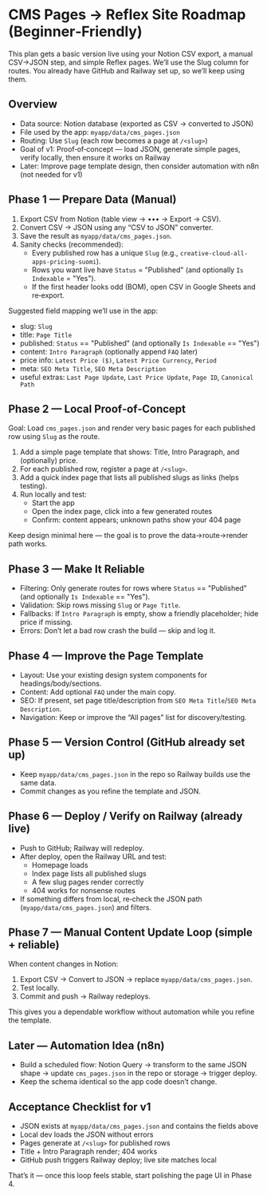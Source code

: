 # CMS Pages → Reflex Site Roadmap (Beginner‑Friendly)

This plan gets a basic version live using your Notion CSV export, a manual CSV→JSON step, and simple Reflex pages. We’ll use the Slug column for routes. You already have GitHub and Railway set up, so we’ll keep using them.

## Overview
- Data source: Notion database (exported as CSV → converted to JSON)
- File used by the app: `myapp/data/cms_pages.json`
- Routing: Use `Slug` (each row becomes a page at `/<slug>`)
- Goal of v1: Proof‑of‑concept — load JSON, generate simple pages, verify locally, then ensure it works on Railway
- Later: Improve page template design, then consider automation with n8n (not needed for v1)

## Phase 1 — Prepare Data (Manual)
1) Export CSV from Notion (table view → ••• → Export → CSV).
2) Convert CSV → JSON using any “CSV to JSON” converter.
3) Save the result as `myapp/data/cms_pages.json`.
4) Sanity checks (recommended):
   - Every published row has a unique `Slug` (e.g., `creative-cloud-all-apps-pricing-suomi`).
   - Rows you want live have `Status` = "Published" (and optionally `Is Indexable` = "Yes").
   - If the first header looks odd (BOM), open CSV in Google Sheets and re‑export.

Suggested field mapping we’ll use in the app:
- slug: `Slug`
- title: `Page Title`
- published: `Status` == "Published" (and optionally `Is Indexable` == "Yes")
- content: `Intro Paragraph` (optionally append `FAQ` later)
- price info: `Latest Price ($)`, `Latest Price Currency`, `Period`
- meta: `SEO Meta Title`, `SEO Meta Description`
- useful extras: `Last Page Update`, `Last Price Update`, `Page ID`, `Canonical Path`

## Phase 2 — Local Proof‑of‑Concept
Goal: Load `cms_pages.json` and render very basic pages for each published row using `Slug` as the route.
1) Add a simple page template that shows: Title, Intro Paragraph, and (optionally) price.
2) For each published row, register a page at `/<slug>`.
3) Add a quick index page that lists all published slugs as links (helps testing).
4) Run locally and test:
   - Start the app
   - Open the index page, click into a few generated routes
   - Confirm: content appears; unknown paths show your 404 page

Keep design minimal here — the goal is to prove the data→route→render path works.

## Phase 3 — Make It Reliable
- Filtering: Only generate routes for rows where `Status` == "Published" (and optionally `Is Indexable` == "Yes").
- Validation: Skip rows missing `Slug` or `Page Title`.
- Fallbacks: If `Intro Paragraph` is empty, show a friendly placeholder; hide price if missing.
- Errors: Don’t let a bad row crash the build — skip and log it.

## Phase 4 — Improve the Page Template
- Layout: Use your existing design system components for headings/body/sections.
- Content: Add optional `FAQ` under the main copy.
- SEO: If present, set page title/description from `SEO Meta Title`/`SEO Meta Description`.
- Navigation: Keep or improve the “All pages” list for discovery/testing.

## Phase 5 — Version Control (GitHub already set up)
- Keep `myapp/data/cms_pages.json` in the repo so Railway builds use the same data.
- Commit changes as you refine the template and JSON.

## Phase 6 — Deploy / Verify on Railway (already live)
- Push to GitHub; Railway will redeploy.
- After deploy, open the Railway URL and test:
  - Homepage loads
  - Index page lists all published slugs
  - A few slug pages render correctly
  - 404 works for nonsense routes
- If something differs from local, re‑check the JSON path (`myapp/data/cms_pages.json`) and filters.

## Phase 7 — Manual Content Update Loop (simple + reliable)
When content changes in Notion:
1) Export CSV → Convert to JSON → replace `myapp/data/cms_pages.json`.
2) Test locally.
3) Commit and push → Railway redeploys.

This gives you a dependable workflow without automation while you refine the template.

## Later — Automation Idea (n8n)
- Build a scheduled flow: Notion Query → transform to the same JSON shape → update `cms_pages.json` in the repo or storage → trigger deploy.
- Keep the schema identical so the app code doesn’t change.

## Acceptance Checklist for v1
- JSON exists at `myapp/data/cms_pages.json` and contains the fields above
- Local dev loads the JSON without errors
- Pages generate at `/<slug>` for published rows
- Title + Intro Paragraph render; 404 works
- GitHub push triggers Railway deploy; live site matches local

That’s it — once this loop feels stable, start polishing the page UI in Phase 4.

